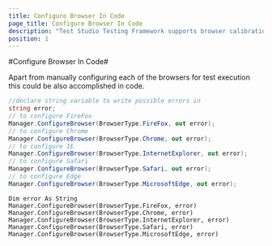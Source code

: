 ```yaml
---
title: Configure Browser In Code
page_title: Configure Browser In Code
description: "Test Studio Testing Framework supports browser calibration in coded tests. Configure execution browser in code. "
position: 1
---
```

#Configure Browser In Code#

Apart from manually configuring each of the browsers for test execution this could be also accomplished in code. 

```C#
//declare string variable to write possible errors in 
string error;
// to configure FireFox
Manager.ConfigureBrowser(BrowserType.FireFox, out error);
// to configure Chrome
Manager.ConfigureBrowser(BrowserType.Chrome, out error);
// to configure IE
Manager.ConfigureBrowser(BrowserType.InternetExplorer, out error);
// to configure Safari
Manager.ConfigureBrowser(BrowserType.Safari, out error);
// to configure Edge
Manager.ConfigureBrowser(BrowserType.MicrosoftEdge, out error);
```
```VB
Dim error As String
Manager.ConfigureBrowser(BrowserType.FireFox, error)
Manager.ConfigureBrowser(BrowserType.Chrome, error)
Manager.ConfigureBrowser(BrowserType.InternetExplorer, error)
Manager.ConfigureBrowser(BrowserType.Safari, error)
Manager.ConfigureBrowser(BrowserType.MicrosoftEdge, error)
```